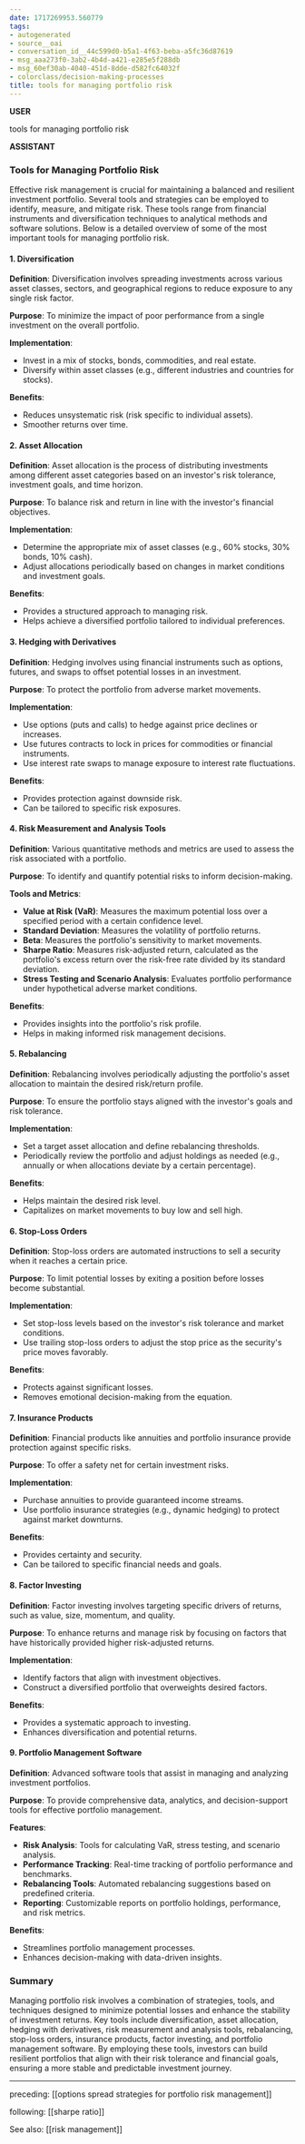 ```yaml
---
date: 1717269953.560779
tags:
- autogenerated
- source__oai
- conversation_id__44c599d0-b5a1-4f63-beba-a5fc36d87619
- msg_aaa273f0-3ab2-4b4d-a421-e285e5f288db
- msg_60ef30ab-4040-451d-8dde-d582fc64032f
- colorclass/decision-making-processes
title: tools for managing portfolio risk
---
```


**USER**

tools for managing portfolio risk


**ASSISTANT**

### Tools for Managing Portfolio Risk

Effective risk management is crucial for maintaining a balanced and resilient investment portfolio. Several tools and strategies can be employed to identify, measure, and mitigate risk. These tools range from financial instruments and diversification techniques to analytical methods and software solutions. Below is a detailed overview of some of the most important tools for managing portfolio risk.

#### 1. Diversification

**Definition**: Diversification involves spreading investments across various asset classes, sectors, and geographical regions to reduce exposure to any single risk factor.

**Purpose**: To minimize the impact of poor performance from a single investment on the overall portfolio.

**Implementation**:
- Invest in a mix of stocks, bonds, commodities, and real estate.
- Diversify within asset classes (e.g., different industries and countries for stocks).

**Benefits**:
- Reduces unsystematic risk (risk specific to individual assets).
- Smoother returns over time.

#### 2. Asset Allocation

**Definition**: Asset allocation is the process of distributing investments among different asset categories based on an investor's risk tolerance, investment goals, and time horizon.

**Purpose**: To balance risk and return in line with the investor's financial objectives.

**Implementation**:
- Determine the appropriate mix of asset classes (e.g., 60% stocks, 30% bonds, 10% cash).
- Adjust allocations periodically based on changes in market conditions and investment goals.

**Benefits**:
- Provides a structured approach to managing risk.
- Helps achieve a diversified portfolio tailored to individual preferences.

#### 3. Hedging with Derivatives

**Definition**: Hedging involves using financial instruments such as options, futures, and swaps to offset potential losses in an investment.

**Purpose**: To protect the portfolio from adverse market movements.

**Implementation**:
- Use options (puts and calls) to hedge against price declines or increases.
- Use futures contracts to lock in prices for commodities or financial instruments.
- Use interest rate swaps to manage exposure to interest rate fluctuations.

**Benefits**:
- Provides protection against downside risk.
- Can be tailored to specific risk exposures.

#### 4. Risk Measurement and Analysis Tools

**Definition**: Various quantitative methods and metrics are used to assess the risk associated with a portfolio.

**Purpose**: To identify and quantify potential risks to inform decision-making.

**Tools and Metrics**:
- **Value at Risk (VaR)**: Measures the maximum potential loss over a specified period with a certain confidence level.
- **Standard Deviation**: Measures the volatility of portfolio returns.
- **Beta**: Measures the portfolio's sensitivity to market movements.
- **Sharpe Ratio**: Measures risk-adjusted return, calculated as the portfolio's excess return over the risk-free rate divided by its standard deviation.
- **Stress Testing and Scenario Analysis**: Evaluates portfolio performance under hypothetical adverse market conditions.

**Benefits**:
- Provides insights into the portfolio's risk profile.
- Helps in making informed risk management decisions.

#### 5. Rebalancing

**Definition**: Rebalancing involves periodically adjusting the portfolio's asset allocation to maintain the desired risk/return profile.

**Purpose**: To ensure the portfolio stays aligned with the investor's goals and risk tolerance.

**Implementation**:
- Set a target asset allocation and define rebalancing thresholds.
- Periodically review the portfolio and adjust holdings as needed (e.g., annually or when allocations deviate by a certain percentage).

**Benefits**:
- Helps maintain the desired risk level.
- Capitalizes on market movements to buy low and sell high.

#### 6. Stop-Loss Orders

**Definition**: Stop-loss orders are automated instructions to sell a security when it reaches a certain price.

**Purpose**: To limit potential losses by exiting a position before losses become substantial.

**Implementation**:
- Set stop-loss levels based on the investor's risk tolerance and market conditions.
- Use trailing stop-loss orders to adjust the stop price as the security's price moves favorably.

**Benefits**:
- Protects against significant losses.
- Removes emotional decision-making from the equation.

#### 7. Insurance Products

**Definition**: Financial products like annuities and portfolio insurance provide protection against specific risks.

**Purpose**: To offer a safety net for certain investment risks.

**Implementation**:
- Purchase annuities to provide guaranteed income streams.
- Use portfolio insurance strategies (e.g., dynamic hedging) to protect against market downturns.

**Benefits**:
- Provides certainty and security.
- Can be tailored to specific financial needs and goals.

#### 8. Factor Investing

**Definition**: Factor investing involves targeting specific drivers of returns, such as value, size, momentum, and quality.

**Purpose**: To enhance returns and manage risk by focusing on factors that have historically provided higher risk-adjusted returns.

**Implementation**:
- Identify factors that align with investment objectives.
- Construct a diversified portfolio that overweights desired factors.

**Benefits**:
- Provides a systematic approach to investing.
- Enhances diversification and potential returns.

#### 9. Portfolio Management Software

**Definition**: Advanced software tools that assist in managing and analyzing investment portfolios.

**Purpose**: To provide comprehensive data, analytics, and decision-support tools for effective portfolio management.

**Features**:
- **Risk Analysis**: Tools for calculating VaR, stress testing, and scenario analysis.
- **Performance Tracking**: Real-time tracking of portfolio performance and benchmarks.
- **Rebalancing Tools**: Automated rebalancing suggestions based on predefined criteria.
- **Reporting**: Customizable reports on portfolio holdings, performance, and risk metrics.

**Benefits**:
- Streamlines portfolio management processes.
- Enhances decision-making with data-driven insights.

### Summary

Managing portfolio risk involves a combination of strategies, tools, and techniques designed to minimize potential losses and enhance the stability of investment returns. Key tools include diversification, asset allocation, hedging with derivatives, risk measurement and analysis tools, rebalancing, stop-loss orders, insurance products, factor investing, and portfolio management software. By employing these tools, investors can build resilient portfolios that align with their risk tolerance and financial goals, ensuring a more stable and predictable investment journey.


---

preceding: [[options spread strategies for portfolio risk management]]  


following: [[sharpe ratio]]

See also: [[risk management]]